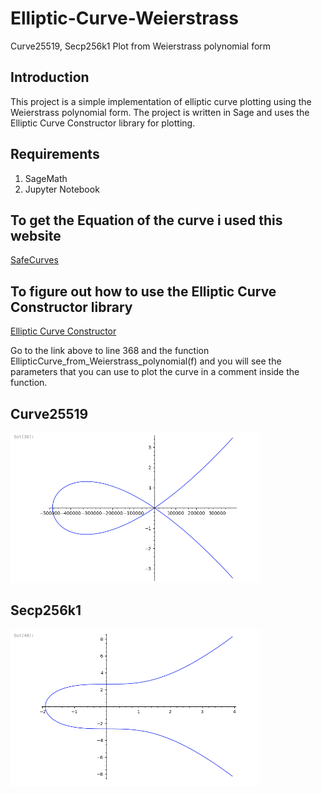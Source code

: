 # Elliptic-Curve-Weierstrass
Curve25519, Secp256k1 Plot from Weierstrass polynomial form

## Introduction
This project is a simple implementation of elliptic curve plotting using the Weierstrass polynomial form. The project is written in Sage and uses the Elliptic Curve Constructor library for plotting.

## Requirements
1. SageMath
2. Jupyter Notebook

## To get the Equation of the curve i used this website 
[SafeCurves](https://safecurves.cr.yp.to/equation.html)

## To figure out how to use the Elliptic Curve Constructor library
[Elliptic Curve Constructor](https://github.com/sagemath/sagesmc/blob/master/src/sage/schemes/elliptic_curves/constructor.py)

Go to the link above to line 368 and the function EllipticCurve_from_Weierstrass_polynomial(f) and you will see the parameters that you can use to plot the curve in a comment inside the function.

## Curve25519

<img src="curve25519.png" alt="Curve25519" width="400"/>

## Secp256k1

<img src="secp256k1.png" alt="Secp256k1" width="400"/>








